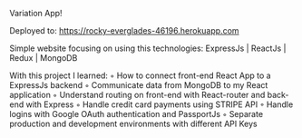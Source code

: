 Variation App!

Deployed to: https://rocky-everglades-46196.herokuapp.com

Simple website focusing on using this technologies:
ExpressJs | ReactJs | Redux | MongoDB

With this project I learned:
◦ How to connect front-end React App to a ExpressJs backend
◦ Communicate data from MongoDB to my React application
◦ Understand routing on front-end with React-router and back-end
with Express
◦ Handle credit card payments using STRIPE API
◦ Handle logins with Google OAuth authentication and PassportJs
◦ Separate production and development environments with
different API Keys

